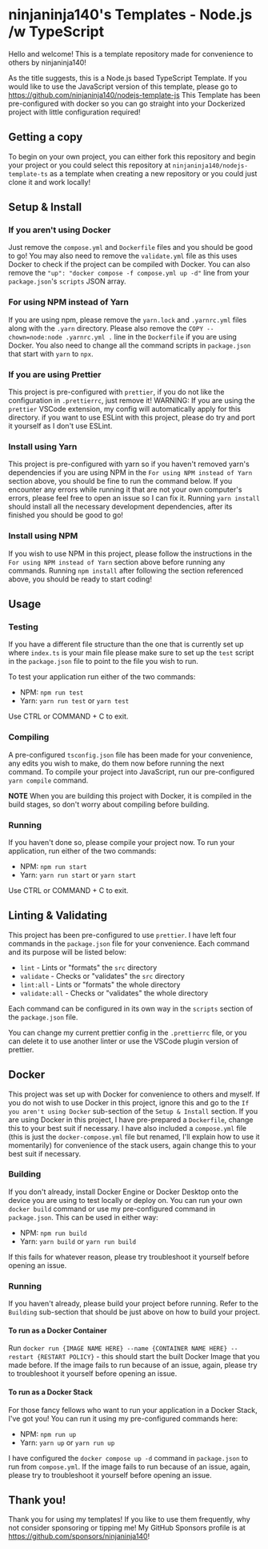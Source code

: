 # ninjaninja140's Templates - Node.js /w TypeScript

Hello and welcome!
This is a template repository made for convenience to others by ninjaninja140!

As the title suggests, this is a Node.js based TypeScript Template.
If you would like to use the JavaScript version of this template, please go to <https://github.com/ninjaninja140/nodejs-template-js>
This Template has been pre-configured with docker so you can go straight into your Dockerized project with little configuration required!

## Getting a copy

To begin on your own project, you can either fork this repository and begin your project or you could select this repository at `ninjaninja140/nodejs-template-ts` as a template when creating a new repository or you could just clone it and work locally!

## Setup & Install

### If you aren't using Docker

Just remove the `compose.yml` and `Dockerfile` files and you should be good to go!
You may also need to remove the `validate.yml` file as this uses Docker to check if the project can be compiled with Docker.
You can also remove the `"up": "docker compose -f compose.yml up -d"` line from your `package.json`'s `scripts` JSON array.

### For using NPM instead of Yarn

If you are using npm, please remove the `yarn.lock` and `.yarnrc.yml` files along with the `.yarn` directory.
Please also remove the `COPY --chown=node:node .yarnrc.yml .` line in the `Dockerfile` if you are using Docker.
You also need to change all the command scripts in `package.json` that start with `yarn` to `npx`.

### If you are using Prettier

This project is pre-configured with `prettier`, if you do not like the configuration in `.prettierrc`, just remove it!
WARNING: If you are using the `prettier` VSCode extension, my config will automatically apply for this directory.
if you want to use ESLint with this project, please do try and port it yourself as I don't use ESLint.

### Install using Yarn

This project is pre-configured with yarn so if you haven't removed yarn's dependencies if you are using NPM in the `For using NPM instead of Yarn` section above, you should be fine to run the command below. If you encounter any errors while running it that are not your own computer's errors, please feel free to open an issue so I can fix it.
Running `yarn install` should install all the necessary development dependencies, after its finished you should be good to go!

### Install using NPM

If you wish to use NPM in this project, please follow the instructions in the `For using NPM instead of Yarn` section above before running any commands.
Running `npm install` after following the section referenced above, you should be ready to start coding!

## Usage

### Testing

If you have a different file structure than the one that is currently set up where `index.ts` is your main file please make sure to set up the `test` script in the `package.json` file to point to the file you wish to run.

To test your application run either of the two commands:

-   NPM: `npm run test`
-   Yarn: `yarn run test` or `yarn test`

Use CTRL or COMMAND + C to exit.

### Compiling

A pre-configured `tsconfig.json` file has been made for your convenience, any edits you wish to make, do them now before running the next command.
To compile your project into JavaScript, run our pre-configured `yarn compile` command.

**NOTE** When you are building this project with Docker, it is compiled in the build stages, so don't worry about compiling before building.

### Running

If you haven't done so, please compile your project now.
To run your application, run either of the two commands:

-   NPM: `npm run start`
-   Yarn: `yarn run start` or `yarn start`

Use CTRL or COMMAND + C to exit.

## Linting & Validating

This project has been pre-configured to use `prettier`.
I have left four commands in the `package.json` file for your convenience.
Each command and its purpose will be listed below:

-   `lint` - Lints or "formats" the `src` directory
-   `validate` - Checks or "validates" the `src` directory
-   `lint:all` - Lints or "formats" the whole directory
-   `validate:all` - Checks or "validates" the whole directory

Each command can be configured in its own way in the `scripts` section of the `package.json` file.

You can change my current prettier config in the `.prettierrc` file, or you can delete it to use another linter or use the VSCode plugin version of prettier.

## Docker

This project was set up with Docker for convenience to others and myself.
If you do not wish to use Docker in this project, ignore this and go to the `If you aren't using Docker` sub-section of the `Setup & Install` section.
If you are using Docker in this project, I have pre-prepared a `Dockerfile`, change this to your best suit if necessary.
I have also included a `compose.yml` file (this is just the `docker-compose.yml` file but renamed, I'll explain how to use it momentarily) for convenience of the stack users, again change this to your best suit if necessary.

### Building

If you don't already, install Docker Engine or Docker Desktop onto the device you are using to test locally or deploy on.
You can run your own `docker build` command or use my pre-configured command in `package.json`.
This can be used in either way:

-   NPM: `npm run build`
-   Yarn: `yarn build` or `yarn run build`

If this fails for whatever reason, please try troubleshoot it yourself before opening an issue.

### Running

If you haven't already, please build your project before running. Refer to the `Building` sub-section that should be just above on how to build your project.

#### To run as a Docker Container

Run `docker run {IMAGE NAME HERE} --name {CONTAINER NAME HERE} --restart {RESTART POLICY}` - this should start the built Docker Image that you made before.
If the image fails to run because of an issue, again, please try to troubleshoot it yourself before opening an issue.

#### To run as a Docker Stack

For those fancy fellows who want to run your application in a Docker Stack, I've got you!
You can run it using my pre-configured commands here:

-   NPM: `npm run up`
-   Yarn: `yarn up` or `yarn run up`

I have configured the `docker compose up -d` command in `package.json` to run from `compose.yml`.
If the image fails to run because of an issue, again, please try to troubleshoot it yourself before opening an issue.

## Thank you!

Thank you for using my templates!
If you like to use them frequently, why not consider sponsoring or tipping me!
My GitHub Sponsors profile is at <https://github.com/sponsors/ninjaninja140>!
